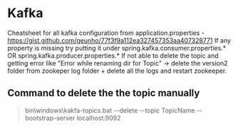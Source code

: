 # Kafka
Cheatsheet for all kafka configuration from application.properties - https://gist.github.com/geunho/77f3f9a112ea327457353aa407328771
If any property is missing try putting it under spring.kafka.consumer.properties.* OR spring.kafka.producer.properties.*
If not able to delete the topic and getting error like "Error while renaming dir for Topic" -> delete the version2 folder from zookeper log folder + delete all the logs and restart zookeeper.
## Command to delete the the topic manually
> bin\windows\kakfa-topics.bat --delete --topic TopicName --bootstrap-server localhost:9092
